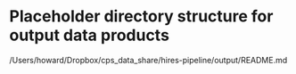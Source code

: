 # Placeholder directory structure for output data products
/Users/howard/Dropbox/cps_data_share/hires-pipeline/output/README.md
